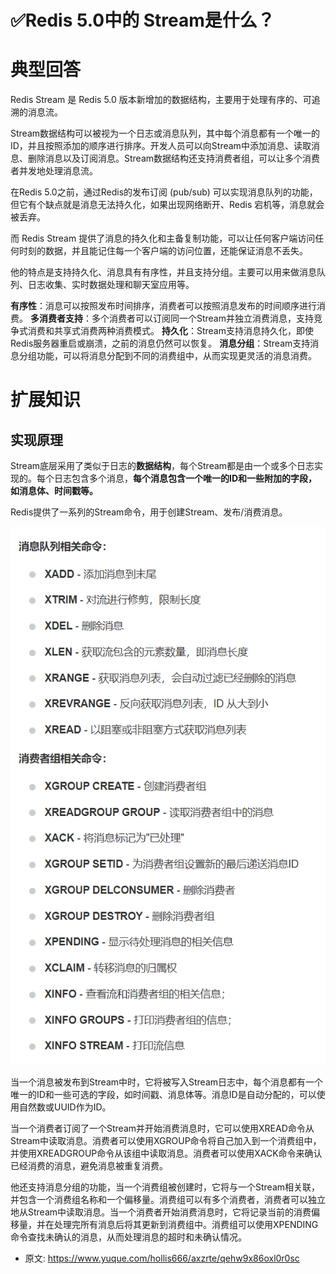 # ✅Redis 5.0中的 Stream是什么？
<!--page header-->

<a name="HCMU8"></a>
# 典型回答

Redis Stream 是 Redis 5.0 版本新增加的数据结构，主要用于处理有序的、可追溯的消息流。

Stream数据结构可以被视为一个日志或消息队列，其中每个消息都有一个唯一的ID，并且按照添加的顺序进行排序。开发人员可以向Stream中添加消息、读取消息、删除消息以及订阅消息。Stream数据结构还支持消费者组，可以让多个消费者并发地处理消息流。

在Redis 5.0之前，通过Redis的发布订阅 (pub/sub) 可以实现消息队列的功能，但它有个缺点就是消息无法持久化，如果出现网络断开、Redis 宕机等，消息就会被丢弃。

而 Redis Stream 提供了消息的持久化和主备复制功能，可以让任何客户端访问任何时刻的数据，并且能记住每一个客户端的访问位置，还能保证消息不丢失。

他的特点是支持持久化、消息具有有序性，并且支持分组。主要可以用来做消息队列、日志收集、实时数据处理和聊天室应用等。

**有序性**：消息可以按照发布时间排序，消费者可以按照消息发布的时间顺序进行消费。
**多消费者支持**：多个消费者可以订阅同一个Stream并独立消费消息，支持竞争式消费和共享式消费两种消费模式。
**持久化**：Stream支持消息持久化，即使Redis服务器重启或崩溃，之前的消息仍然可以恢复。
**消息分组**：Stream支持消息分组功能，可以将消息分配到不同的消费组中，从而实现更灵活的消息消费。

<a name="dMAw8"></a>
# 扩展知识

<a name="Hxgbg"></a>
## 实现原理

Stream底层采用了类似于日志的**数据结构**，每个Stream都是由一个或多个日志实现的。每个日志包含多个消息，**每个消息包含一个唯一的ID和一些附加的字段，如消息体、时间戳等。**

Redis提供了一系列的Stream命令，用于创建Stream、发布/消费消息。

![image.png](./img/CozYP-IktbNR2U4D/1677999737585-29851bb1-8e2b-4d32-8ab9-10ce2b456b25-856029.png)


当一个消息被发布到Stream中时，它将被写入Stream日志中，每个消息都有一个唯一的ID和一些可选的字段，如时间戳、消息体等。消息ID是自动分配的，可以使用自然数或UUID作为ID。

当一个消费者订阅了一个Stream并开始消费消息时，它可以使用XREAD命令从Stream中读取消息。消费者可以使用XGROUP命令将自己加入到一个消费组中，并使用XREADGROUP命令从该组中读取消息。消费者可以使用XACK命令来确认已经消费的消息，避免消息被重复消费。

他还支持消息分组的功能，当一个消费组被创建时，它将与一个Stream相关联，并包含一个消费组名称和一个偏移量。消费组可以有多个消费者，消费者可以独立地从Stream中读取消息。当一个消费者开始消费消息时，它将记录当前的消费偏移量，并在处理完所有消息后将其更新到消费组中。消费组可以使用XPENDING命令查找未确认的消息，从而处理消息的超时和未确认情况。


<!--page footer-->
- 原文: <https://www.yuque.com/hollis666/axzrte/qehw9x86oxl0r0sc>